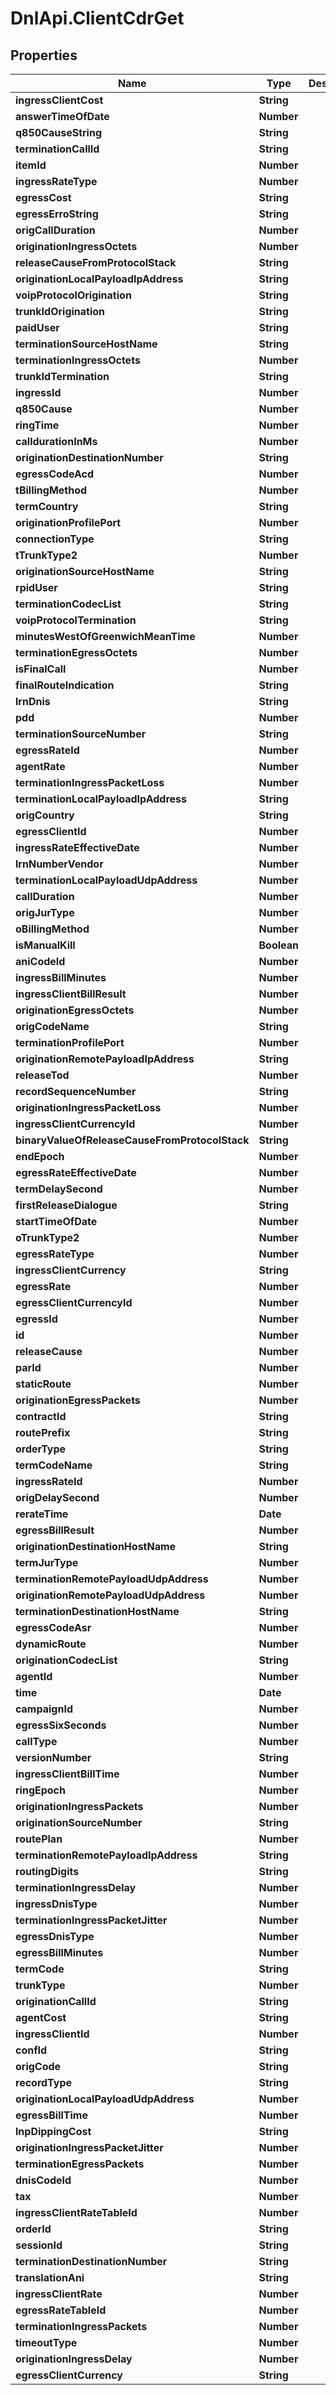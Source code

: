 # DnlApi.ClientCdrGet

## Properties
Name | Type | Description | Notes
------------ | ------------- | ------------- | -------------
**ingressClientCost** | **String** |  | [optional] 
**answerTimeOfDate** | **Number** |  | [optional] 
**q850CauseString** | **String** |  | [optional] 
**terminationCallId** | **String** |  | [optional] 
**itemId** | **Number** |  | [optional] 
**ingressRateType** | **Number** |  | [optional] 
**egressCost** | **String** |  | [optional] 
**egressErroString** | **String** |  | [optional] 
**origCallDuration** | **Number** |  | [optional] 
**originationIngressOctets** | **Number** |  | [optional] 
**releaseCauseFromProtocolStack** | **String** |  | [optional] 
**originationLocalPayloadIpAddress** | **String** |  | [optional] 
**voipProtocolOrigination** | **String** |  | [optional] 
**trunkIdOrigination** | **String** |  | [optional] 
**paidUser** | **String** |  | [optional] 
**terminationSourceHostName** | **String** |  | [optional] 
**terminationIngressOctets** | **Number** |  | [optional] 
**trunkIdTermination** | **String** |  | [optional] 
**ingressId** | **Number** |  | [optional] 
**q850Cause** | **Number** |  | [optional] 
**ringTime** | **Number** |  | [optional] 
**calldurationInMs** | **Number** |  | [optional] 
**originationDestinationNumber** | **String** |  | [optional] 
**egressCodeAcd** | **Number** |  | [optional] 
**tBillingMethod** | **Number** |  | [optional] 
**termCountry** | **String** |  | [optional] 
**originationProfilePort** | **Number** |  | [optional] 
**connectionType** | **String** |  | [optional] 
**tTrunkType2** | **Number** |  | [optional] 
**originationSourceHostName** | **String** |  | [optional] 
**rpidUser** | **String** |  | [optional] 
**terminationCodecList** | **String** |  | [optional] 
**voipProtocolTermination** | **String** |  | [optional] 
**minutesWestOfGreenwichMeanTime** | **Number** |  | [optional] 
**terminationEgressOctets** | **Number** |  | [optional] 
**isFinalCall** | **Number** |  | [optional] 
**finalRouteIndication** | **String** |  | [optional] 
**lrnDnis** | **String** |  | [optional] 
**pdd** | **Number** |  | [optional] 
**terminationSourceNumber** | **String** |  | [optional] 
**egressRateId** | **Number** |  | [optional] 
**agentRate** | **Number** |  | [optional] 
**terminationIngressPacketLoss** | **Number** |  | [optional] 
**terminationLocalPayloadIpAddress** | **String** |  | [optional] 
**origCountry** | **String** |  | [optional] 
**egressClientId** | **Number** |  | [optional] 
**ingressRateEffectiveDate** | **Number** |  | [optional] 
**lrnNumberVendor** | **Number** |  | [optional] 
**terminationLocalPayloadUdpAddress** | **Number** |  | [optional] 
**callDuration** | **Number** |  | [optional] 
**origJurType** | **Number** |  | [optional] 
**oBillingMethod** | **Number** |  | [optional] 
**isManualKill** | **Boolean** |  | [optional] 
**aniCodeId** | **Number** |  | [optional] 
**ingressBillMinutes** | **Number** |  | [optional] 
**ingressClientBillResult** | **Number** |  | [optional] 
**originationEgressOctets** | **Number** |  | [optional] 
**origCodeName** | **String** |  | [optional] 
**terminationProfilePort** | **Number** |  | [optional] 
**originationRemotePayloadIpAddress** | **String** |  | [optional] 
**releaseTod** | **Number** |  | [optional] 
**recordSequenceNumber** | **String** |  | [optional] 
**originationIngressPacketLoss** | **Number** |  | [optional] 
**ingressClientCurrencyId** | **Number** |  | [optional] 
**binaryValueOfReleaseCauseFromProtocolStack** | **String** |  | [optional] 
**endEpoch** | **Number** |  | [optional] 
**egressRateEffectiveDate** | **Number** |  | [optional] 
**termDelaySecond** | **Number** |  | [optional] 
**firstReleaseDialogue** | **String** |  | [optional] 
**startTimeOfDate** | **Number** |  | [optional] 
**oTrunkType2** | **Number** |  | [optional] 
**egressRateType** | **Number** |  | [optional] 
**ingressClientCurrency** | **String** |  | [optional] 
**egressRate** | **Number** |  | [optional] 
**egressClientCurrencyId** | **Number** |  | [optional] 
**egressId** | **Number** |  | [optional] 
**id** | **Number** |  | [optional] 
**releaseCause** | **Number** |  | [optional] 
**parId** | **Number** |  | [optional] 
**staticRoute** | **Number** |  | [optional] 
**originationEgressPackets** | **Number** |  | [optional] 
**contractId** | **String** |  | [optional] 
**routePrefix** | **String** |  | [optional] 
**orderType** | **String** |  | [optional] 
**termCodeName** | **String** |  | [optional] 
**ingressRateId** | **Number** |  | [optional] 
**origDelaySecond** | **Number** |  | [optional] 
**rerateTime** | **Date** |  | [optional] 
**egressBillResult** | **Number** |  | [optional] 
**originationDestinationHostName** | **String** |  | [optional] 
**termJurType** | **Number** |  | [optional] 
**terminationRemotePayloadUdpAddress** | **Number** |  | [optional] 
**originationRemotePayloadUdpAddress** | **Number** |  | [optional] 
**terminationDestinationHostName** | **String** |  | [optional] 
**egressCodeAsr** | **Number** |  | [optional] 
**dynamicRoute** | **Number** |  | [optional] 
**originationCodecList** | **String** |  | [optional] 
**agentId** | **Number** |  | [optional] 
**time** | **Date** |  | [optional] 
**campaignId** | **Number** |  | [optional] 
**egressSixSeconds** | **Number** |  | [optional] 
**callType** | **Number** |  | [optional] 
**versionNumber** | **String** |  | [optional] 
**ingressClientBillTime** | **Number** |  | [optional] 
**ringEpoch** | **Number** |  | [optional] 
**originationIngressPackets** | **Number** |  | [optional] 
**originationSourceNumber** | **String** |  | [optional] 
**routePlan** | **Number** |  | [optional] 
**terminationRemotePayloadIpAddress** | **String** |  | [optional] 
**routingDigits** | **String** |  | [optional] 
**terminationIngressDelay** | **Number** |  | [optional] 
**ingressDnisType** | **Number** |  | [optional] 
**terminationIngressPacketJitter** | **Number** |  | [optional] 
**egressDnisType** | **Number** |  | [optional] 
**egressBillMinutes** | **Number** |  | [optional] 
**termCode** | **String** |  | [optional] 
**trunkType** | **Number** |  | [optional] 
**originationCallId** | **String** |  | [optional] 
**agentCost** | **String** |  | [optional] 
**ingressClientId** | **Number** |  | [optional] 
**confId** | **String** |  | [optional] 
**origCode** | **String** |  | [optional] 
**recordType** | **String** |  | [optional] 
**originationLocalPayloadUdpAddress** | **Number** |  | [optional] 
**egressBillTime** | **Number** |  | [optional] 
**lnpDippingCost** | **String** |  | [optional] 
**originationIngressPacketJitter** | **Number** |  | [optional] 
**terminationEgressPackets** | **Number** |  | [optional] 
**dnisCodeId** | **Number** |  | [optional] 
**tax** | **Number** |  | [optional] 
**ingressClientRateTableId** | **Number** |  | [optional] 
**orderId** | **String** |  | [optional] 
**sessionId** | **String** |  | [optional] 
**terminationDestinationNumber** | **String** |  | [optional] 
**translationAni** | **String** |  | [optional] 
**ingressClientRate** | **Number** |  | [optional] 
**egressRateTableId** | **Number** |  | [optional] 
**terminationIngressPackets** | **Number** |  | [optional] 
**timeoutType** | **Number** |  | [optional] 
**originationIngressDelay** | **Number** |  | [optional] 
**egressClientCurrency** | **String** |  | [optional] 



